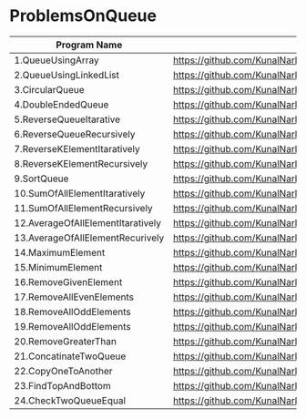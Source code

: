 # ProblemsOnQueue

| Program Name             | Link Of Souce code                                                                   |
| ----------------- | ------------------------------------------------------------------ |
1.QueueUsingArray   |https://github.com/KunalNarkhedePatil/LogicBuilding/blob/main/Queue/QueueUsingArray.cpp
2.QueueUsingLinkedList   |https://github.com/KunalNarkhedePatil/LogicBuilding/blob/main/Queue/QueueUsingLinkedList.cpp
3.CircularQueue   |https://github.com/KunalNarkhedePatil/LogicBuilding/blob/main/Queue/CircularQueue.cpp
4.DoubleEndedQueue   |https://github.com/KunalNarkhedePatil/LogicBuilding/blob/main/Queue/DoubleEndedQueue.cpp
5.ReverseQueueItarative   |https://github.com/KunalNarkhedePatil/LogicBuilding/blob/main/Queue/ReverseQueueItarative.cpp
6.ReverseQueueRecursively   |https://github.com/KunalNarkhedePatil/LogicBuilding/blob/main/Queue/ReverseQueueRecursively.cpp
7.ReverseKElementItaratively   |https://github.com/KunalNarkhedePatil/LogicBuilding/blob/main/Queue/ReverseKElementItaratively.cpp
8.ReverseKElementRecursively   |https://github.com/KunalNarkhedePatil/LogicBuilding/blob/main/Queue/ReverseKElementRecursively.cpp
9.SortQueue   |https://github.com/KunalNarkhedePatil/LogicBuilding/blob/main/Queue/SortQueue.cpp
10.SumOfAllElementItaratively   |https://github.com/KunalNarkhedePatil/LogicBuilding/blob/main/Queue/SumOfAllElementItaratively.cpp
11.SumOfAllElementRecursively   |https://github.com/KunalNarkhedePatil/LogicBuilding/blob/main/Queue/SumOfAllElementRecursively.cpp
12.AverageOfAllElementItaratively   |https://github.com/KunalNarkhedePatil/LogicBuilding/tree/main/FundamentalProblems
13.AverageOfAllElementRecurively   |https://github.com/KunalNarkhedePatil/LogicBuilding/tree/main/FundamentalProblems
14.MaximumElement   |https://github.com/KunalNarkhedePatil/LogicBuilding/blob/main/Queue/MaximumElement.cpp
15.MinimumElement   |https://github.com/KunalNarkhedePatil/LogicBuilding/blob/main/Queue/MinimumElement.cpp
16.RemoveGivenElement   |https://github.com/KunalNarkhedePatil/LogicBuilding/blob/main/Queue/RemoveGivenElement.cpp
17.RemoveAllEvenElements   |https://github.com/KunalNarkhedePatil/LogicBuilding/blob/main/Queue/RemoveAllEvenElements.cpp
18.RemoveAllOddElements   |https://github.com/KunalNarkhedePatil/LogicBuilding/blob/main/Queue/RemoveAllOddElements.cpp
19.RemoveAllOddElements   |https://github.com/KunalNarkhedePatil/LogicBuilding/blob/main/Queue/RemoveAllOddElements.cpp
20.RemoveGreaterThan   |https://github.com/KunalNarkhedePatil/LogicBuilding/blob/main/Queue/RemoveAllOddElements.cpp
21.ConcatinateTwoQueue   |https://github.com/KunalNarkhedePatil/LogicBuilding/blob/main/Queue/RemoveAllOddElements.cpp
22.CopyOneToAnother   |https://github.com/KunalNarkhedePatil/LogicBuilding/blob/main/Queue/RemoveAllOddElements.cpp
23.FindTopAndBottom   |https://github.com/KunalNarkhedePatil/LogicBuilding/blob/main/Queue/RemoveAllOddElements.cpp
24.CheckTwoQueueEqual   |https://github.com/KunalNarkhedePatil/LogicBuilding/blob/main/Queue/RemoveAllOddElements.cpp
